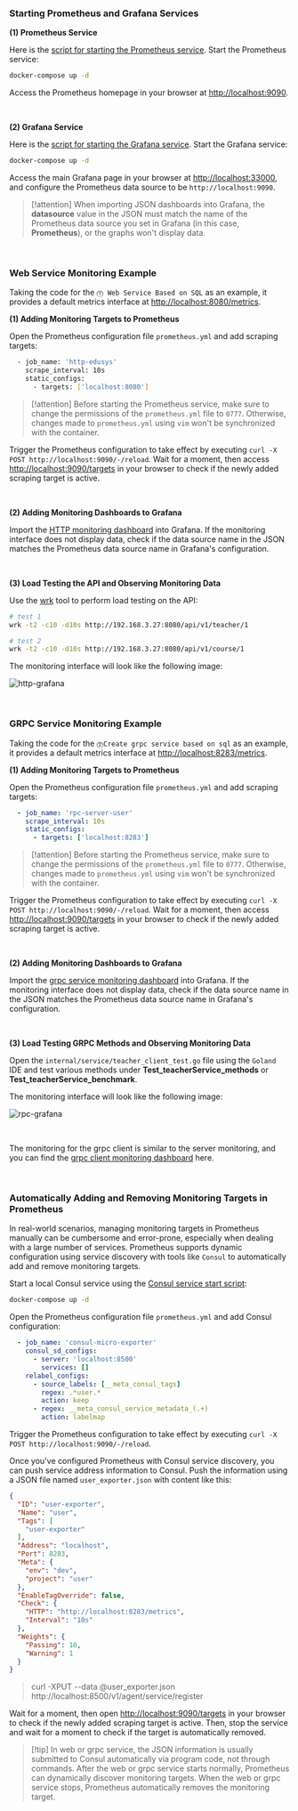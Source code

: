 ### Starting Prometheus and Grafana Services

**(1) Prometheus Service**

Here is the [script for starting the Prometheus service](https://github.com/zhufuyi/sponge/tree/main/test/server/monitor/prometheus). Start the Prometheus service:

```bash
docker-compose up -d
```

Access the Prometheus homepage in your browser at [http://localhost:9090](http://localhost:9090/).

<br>

**(2) Grafana Service**

Here is the [script for starting the Grafana service](https://github.com/zhufuyi/sponge/tree/main/test/server/monitor/grafana). Start the Grafana service:

```bash
docker-compose up -d
```

Access the main Grafana page in your browser at [http://localhost:33000](http://localhost:33000), and configure the Prometheus data source to be `http://localhost:9090`.

> [!attention] When importing JSON dashboards into Grafana, the **datasource** value in the JSON must match the name of the Prometheus data source you set in Grafana (in this case, **Prometheus**), or the graphs won't display data.

<br>

### Web Service Monitoring Example

Taking the code for the `⓵ Web Service Based on SQL` as an example, it provides a default metrics interface at [http://localhost:8080/metrics](http://localhost:8080/metrics).

**(1) Adding Monitoring Targets to Prometheus**

Open the Prometheus configuration file `prometheus.yml` and add scraping targets:

```bash
  - job_name: 'http-edusys'
    scrape_interval: 10s
    static_configs:
      - targets: ['localhost:8080']
```

> [!attention] Before starting the Prometheus service, make sure to change the permissions of the `prometheus.yml` file to `0777`. Otherwise, changes made to `prometheus.yml` using `vim` won't be synchronized with the container.

Trigger the Prometheus configuration to take effect by executing `curl -X POST http://localhost:9090/-/reload`. Wait for a moment, then access [http://localhost:9090/targets](http://localhost:9090/targets) in your browser to check if the newly added scraping target is active.

<br>

**(2) Adding Monitoring Dashboards to Grafana**

Import the [HTTP monitoring dashboard](https://github.com/zhufuyi/sponge/blob/main/pkg/gin/middleware/metrics/gin_grafana.json) into Grafana. If the monitoring interface does not display data, check if the data source name in the JSON matches the Prometheus data source name in Grafana's configuration.

<br>

**(3) Load Testing the API and Observing Monitoring Data**

Use the [wrk](https://github.com/wg/wrk) tool to perform load testing on the API:

```bash
# test 1
wrk -t2 -c10 -d10s http://192.168.3.27:8080/api/v1/teacher/1

# test 2
wrk -t2 -c10 -d10s http://192.168.3.27:8080/api/v1/course/1
```

The monitoring interface will look like the following image:

![http-grafana](https://go-sponge.com/assets/images/http-grafana.jpg)

<br>

### GRPC Service Monitoring Example

Taking the code for the `⓶Create grpc service based on sql` as an example, it provides a default metrics interface at [http://localhost:8283/metrics](http://localhost:8283/metrics).

**(1) Adding Monitoring Targets to Prometheus**

Open the Prometheus configuration file `prometheus.yml` and add scraping targets:

```yaml
  - job_name: 'rpc-server-user'
    scrape_interval: 10s
    static_configs:
      - targets: ['localhost:8283']
```

> [!attention] Before starting the Prometheus service, make sure to change the permissions of the `prometheus.yml` file to `0777`. Otherwise, changes made to `prometheus.yml` using `vim` won't be synchronized with the container.

Trigger the Prometheus configuration to take effect by executing `curl -X POST http://localhost:9090/-/reload`. Wait for a moment, then access [http://localhost:9090/targets](http://localhost:9090/targets) in your browser to check if the newly added scraping target is active.

<br>

**(2) Adding Monitoring Dashboards to Grafana**

Import the [grpc service monitoring dashboard](https://github.com/zhufuyi/sponge/blob/main/pkg/grpc/metrics/server_grafana.json) into Grafana. If the monitoring interface does not display data, check if the data source name in the JSON matches the Prometheus data source name in Grafana's configuration.

<br>

**(3) Load Testing GRPC Methods and Observing Monitoring Data**

Open the `internal/service/teacher_client_test.go` file using the `Goland` IDE and test various methods under **Test_teacherService_methods** or **Test_teacherService_benchmark**.

The monitoring interface will look like the following image:

![rpc-grafana](https://go-sponge.com/assets/images/rpc-grafana.jpg)

<br>

The monitoring for the grpc client is similar to the server monitoring, and you can find the [grpc client monitoring dashboard](https://github.com/zhufuyi/sponge/blob/main/pkg/grpc/metrics/client_grafana.json) here.

<br>

### Automatically Adding and Removing Monitoring Targets in Prometheus

In real-world scenarios, managing monitoring targets in Prometheus manually can be cumbersome and error-prone, especially when dealing with a large number of services. Prometheus supports dynamic configuration using service discovery with tools like `Consul` to automatically add and remove monitoring targets.

Start a local Consul service using the [Consul service start script](https://github.com/zhufuyi/sponge/tree/main/test/server/consul):

```bash
docker-compose up -d
```

Open the Prometheus configuration file `prometheus.yml` and add Consul configuration:

```yaml
  - job_name: 'consul-micro-exporter'
    consul_sd_configs:
      - server: 'localhost:8500'
        services: []  
    relabel_configs:
      - source_labels: [__meta_consul_tags]
        regex: .*user.*
        action: keep
      - regex: __meta_consul_service_metadata_(.+)
        action: labelmap
```

Trigger the Prometheus configuration to take effect by executing `curl -X POST http://localhost:9090/-/reload`.

Once you've configured Prometheus with Consul service discovery, you can push service address information to Consul. Push the information using a JSON file named `user_exporter.json` with content like this:

```json
{
  "ID": "user-exporter",
  "Name": "user",
  "Tags": [
    "user-exporter"
  ],
  "Address": "localhost",
  "Port": 8283,
  "Meta": {
    "env": "dev",
    "project": "user"
  },
  "EnableTagOverride": false,
  "Check": {
    "HTTP": "http://localhost:8283/metrics",
    "Interval": "10s"
  },
  "Weights": {
    "Passing": 10,
    "Warning": 1
  }
}
```

> curl -XPUT --data @user_exporter.json http://localhost:8500/v1/agent/service/register

Wait for a moment, then open [http://localhost:9090/targets](http://localhost:9090/targets) in your browser to check if the newly added scraping target is active. Then, stop the service and wait for a moment to check if the target is automatically removed.

> [!tip] In web or grpc service, the JSON information is usually submitted to Consul automatically via program code, not through commands. After the web or grpc service starts normally, Prometheus can dynamically discover monitoring targets. When the web or grpc service stops, Prometheus automatically removes the monitoring target.

<br>
